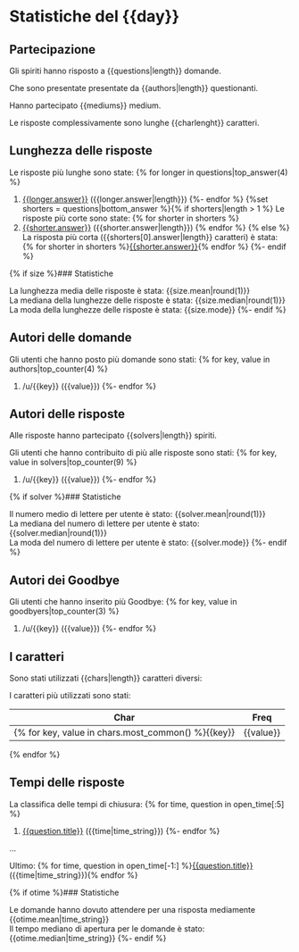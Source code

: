 # Statistiche del {{day}}

## Partecipazione

Gli spiriti hanno risposto a {{questions|length}} domande.

Che sono presentate presentate da {{authors|length}} questionanti.

Hanno partecipato {{mediums}} medium.

Le risposte complessivamente sono lunghe {{charlenght}} caratteri.

## Lunghezza delle risposte

Le risposte più lunghe sono state:
{% for longer in questions|top_answer(4) %}
1. [{{longer.answer}}]({{longer.permalink}}) ({{longer.answer|length}})
{%- endfor %}
{%set shorters = questions|bottom_answer %}{% if shorters|length > 1 %}
Le risposte più corte sono state: 
{% for shorter in shorters %}
1. [{{shorter.answer}}]({{shorter.permalink}}) ({{shorter.answer|length}})
{% endfor %}
{% else %}
La risposta più corta ({{shorters[0].answer|length}} caratteri) è stata:
{% for shorter in shorters %}[{{shorter.answer}}]({{shorter.permalink}}){% endfor %}
{%- endif %}

{% if size %}### Statistiche

La lunghezza media delle risposte è stata: {{size.mean|round(1)}}  
La mediana della lunghezze delle risposte è stata: {{size.median|round(1)}}  
La moda della lunghezze delle risposte è stata: {{size.mode}}
{%- endif %}

## Autori delle domande

Gli utenti che hanno posto più domande sono stati: 
{% for key, value in authors|top_counter(4) %}
1. /u/{{key}} ({{value}})
{%- endfor %}

## Autori delle risposte

Alle risposte hanno partecipato {{solvers|length}} spiriti.

Gli utenti che hanno contribuito di più alle risposte sono stati: 
{% for key, value in solvers|top_counter(9) %}
1. /u/{{key}} ({{value}})
{%- endfor %}

{% if solver %}### Statistiche

Il numero medio di lettere per utente è stato: {{solver.mean|round(1)}}  
La mediana del numero di lettere per utente è stato: {{solver.median|round(1)}}  
La moda del numero di lettere per utente è stato: {{solver.mode}}
{%- endif %}

## Autori dei Goodbye

Gli utenti che hanno inserito più Goodbye: 
{% for key, value in goodbyers|top_counter(3) %}
1. /u/{{key}} ({{value}})
{%- endfor %}

## I caratteri

Sono stati utilizzati {{chars|length}} caratteri diversi: 

I caratteri più utilizzati sono stati: 

Char | Freq
---|---
{% for key, value in chars.most_common() %}{{key}} | {{value}}
{% endfor %}

## Tempi delle risposte

La classifica delle tempi di chiusura: 
{% for time, question in open_time[:5] %}
1. [{{question.title}}]({{question.permalink}}) ({{time|time_string}})
{%- endfor %}

...

Ultimo: {% for time, question in open_time[-1:] %}[{{question.title}}]({{question.permalink}}) ({{time|time_string}}){% endfor %}

{% if otime %}### Statistiche

Le domande hanno dovuto attendere per una risposta mediamente {{otime.mean|time_string}}  
Il tempo mediano di apertura per le domande è stato: {{otime.median|time_string}}
{%- endif %}

